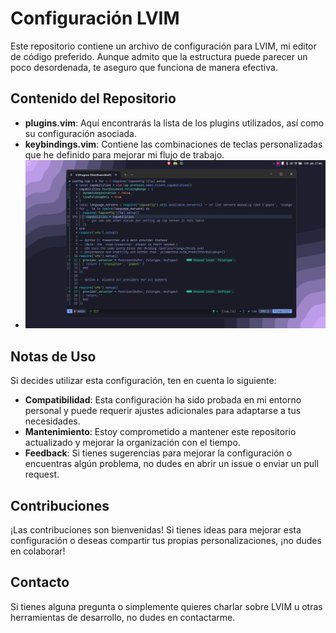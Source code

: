 # Configuración LVIM

Este repositorio contiene un archivo de configuración para LVIM, mi editor de código preferido. Aunque admito que la estructura puede parecer un poco desordenada, te aseguro que funciona de manera efectiva.

## Contenido del Repositorio

- **plugins.vim**: Aquí encontrarás la lista de los plugins utilizados, así como su configuración asociada.
- **keybindings.vim**: Contiene las combinaciones de teclas personalizadas que he definido para mejorar mi flujo de trabajo.
- ![Lvim cap](lvim.png)

## Notas de Uso

Si decides utilizar esta configuración, ten en cuenta lo siguiente:

- **Compatibilidad**: Esta configuración ha sido probada en mi entorno personal y puede requerir ajustes adicionales para adaptarse a tus necesidades.
- **Mantenimiento**: Estoy comprometido a mantener este repositorio actualizado y mejorar la organización con el tiempo.
- **Feedback**: Si tienes sugerencias para mejorar la configuración o encuentras algún problema, no dudes en abrir un issue o enviar un pull request.

## Contribuciones

¡Las contribuciones son bienvenidas! Si tienes ideas para mejorar esta configuración o deseas compartir tus propias personalizaciones, ¡no dudes en colaborar!

## Contacto

Si tienes alguna pregunta o simplemente quieres charlar sobre LVIM u otras herramientas de desarrollo, no dudes en contactarme.

